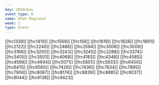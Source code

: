 ```yaml
---
key: 2024utwv
event_type: 0
name: Utah Regional
week: 1
type: Event
---
```

[[frc1339]]
[[frc1410]]
[[frc1569]]
[[frc159]]
[[frc1619]]
[[frc1828]]
[[frc1891]]
[[frc2122]]
[[frc2240]]
[[frc2486]]
[[frc2594]]
[[frc3006]]
[[frc3009]]
[[frc3166]]
[[frc3200]]
[[frc3243]]
[[frc3245]]
[[frc3288]]
[[frc3374]]
[[frc3405]]
[[frc3501]]
[[frc4068]]
[[frc4183]]
[[frc4348]]
[[frc4585]]
[[frc4598]]
[[frc4944]]
[[frc5071]]
[[frc5851]]
[[frc5933]]
[[frc6400]]
[[frc6411]]
[[frc6560]]
[[frc7426]]
[[frc7436]]
[[frc7634]]
[[frc7895]]
[[frc7906]]
[[frc8087]]
[[frc8174]]
[[frc8839]]
[[frc8885]]
[[frc9037]]
[[frc9044]]
[[frc9138]]
[[frc9423]]
